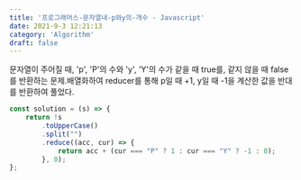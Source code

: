```yaml
---
title: '프로그래머스-문자열내-p와y의-개수 - Javascript'
date: 2021-9-3 12:21:13
category: 'Algorithm'
draft: false
---
```

문자열이 주어질 때, 'p', 'P'의 수와 'y', 'Y'의 수가 같을 때 true를, 같지 않을 때 false를 반환하는 문제.배열화하여 reducer를 통해 p일 때 +1, y일 때 -1을 계산한 값을 반대를 반환하여 풀었다.
```javascript
const solution = (s) => {
    return !s
        .toUpperCase()
        .split("")
        .reduce((acc, cur) => {
            return acc + (cur === "P" ? 1 : cur === "Y" ? -1 : 0);
        }, 0);
};

```